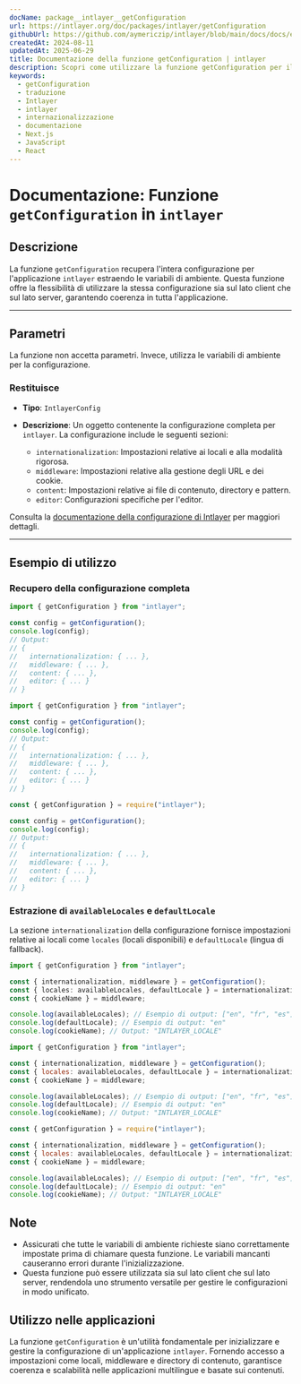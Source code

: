 ```yaml
---
docName: package__intlayer__getConfiguration
url: https://intlayer.org/doc/packages/intlayer/getConfiguration
githubUrl: https://github.com/aymericzip/intlayer/blob/main/docs/docs/en/packages/intlayer/getConfiguration.md
createdAt: 2024-08-11
updatedAt: 2025-06-29
title: Documentazione della funzione getConfiguration | intlayer
description: Scopri come utilizzare la funzione getConfiguration per il pacchetto intlayer
keywords:
  - getConfiguration
  - traduzione
  - Intlayer
  - intlayer
  - internazionalizzazione
  - documentazione
  - Next.js
  - JavaScript
  - React
---
```


# Documentazione: Funzione `getConfiguration` in `intlayer`

## Descrizione

La funzione `getConfiguration` recupera l'intera configurazione per l'applicazione `intlayer` estraendo le variabili di ambiente. Questa funzione offre la flessibilità di utilizzare la stessa configurazione sia sul lato client che sul lato server, garantendo coerenza in tutta l'applicazione.

---

## Parametri

La funzione non accetta parametri. Invece, utilizza le variabili di ambiente per la configurazione.

### Restituisce

- **Tipo**: `IntlayerConfig`
- **Descrizione**: Un oggetto contenente la configurazione completa per `intlayer`. La configurazione include le seguenti sezioni:

  - `internationalization`: Impostazioni relative ai locali e alla modalità rigorosa.
  - `middleware`: Impostazioni relative alla gestione degli URL e dei cookie.
  - `content`: Impostazioni relative ai file di contenuto, directory e pattern.
  - `editor`: Configurazioni specifiche per l'editor.

Consulta la [documentazione della configurazione di Intlayer](https://github.com/aymericzip/intlayer/blob/main/docs/docs/it/configuration.md) per maggiori dettagli.

---

## Esempio di utilizzo

### Recupero della configurazione completa

```typescript codeFormat="typescript"
import { getConfiguration } from "intlayer";

const config = getConfiguration();
console.log(config);
// Output:
// {
//   internationalization: { ... },
//   middleware: { ... },
//   content: { ... },
//   editor: { ... }
// }
```

```javascript codeFormat="esm"
import { getConfiguration } from "intlayer";

const config = getConfiguration();
console.log(config);
// Output:
// {
//   internationalization: { ... },
//   middleware: { ... },
//   content: { ... },
//   editor: { ... }
// }
```

```javascript codeFormat="commonjs"
const { getConfiguration } = require("intlayer");

const config = getConfiguration();
console.log(config);
// Output:
// {
//   internationalization: { ... },
//   middleware: { ... },
//   content: { ... },
//   editor: { ... }
// }
```

### Estrazione di `availableLocales` e `defaultLocale`

La sezione `internationalization` della configurazione fornisce impostazioni relative ai locali come `locales` (locali disponibili) e `defaultLocale` (lingua di fallback).

```typescript codeFormat="typescript"
import { getConfiguration } from "intlayer";

const { internationalization, middleware } = getConfiguration();
const { locales: availableLocales, defaultLocale } = internationalization;
const { cookieName } = middleware;

console.log(availableLocales); // Esempio di output: ["en", "fr", "es"]
console.log(defaultLocale); // Esempio di output: "en"
console.log(cookieName); // Output: "INTLAYER_LOCALE"
```

```javascript codeFormat="esm"
import { getConfiguration } from "intlayer";

const { internationalization, middleware } = getConfiguration();
const { locales: availableLocales, defaultLocale } = internationalization;
const { cookieName } = middleware;

console.log(availableLocales); // Esempio di output: ["en", "fr", "es"]
console.log(defaultLocale); // Esempio di output: "en"
console.log(cookieName); // Output: "INTLAYER_LOCALE"
```

```javascript codeFormat="commonjs"
const { getConfiguration } = require("intlayer");

const { internationalization, middleware } = getConfiguration();
const { locales: availableLocales, defaultLocale } = internationalization;
const { cookieName } = middleware;

console.log(availableLocales); // Esempio di output: ["en", "fr", "es"]
console.log(defaultLocale); // Esempio di output: "en"
console.log(cookieName); // Output: "INTLAYER_LOCALE"
```

## Note

- Assicurati che tutte le variabili di ambiente richieste siano correttamente impostate prima di chiamare questa funzione. Le variabili mancanti causeranno errori durante l'inizializzazione.
- Questa funzione può essere utilizzata sia sul lato client che sul lato server, rendendola uno strumento versatile per gestire le configurazioni in modo unificato.

## Utilizzo nelle applicazioni

La funzione `getConfiguration` è un'utilità fondamentale per inizializzare e gestire la configurazione di un'applicazione `intlayer`. Fornendo accesso a impostazioni come locali, middleware e directory di contenuto, garantisce coerenza e scalabilità nelle applicazioni multilingue e basate sui contenuti.
